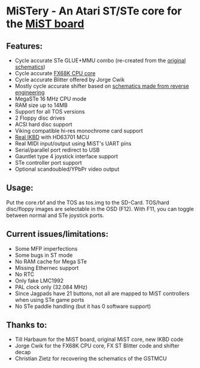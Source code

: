 # MiSTery - An Atari ST/STe core for the [MiST board](https://github.com/mist-devel/mist-board/wiki)

## Features:

- Cycle accurate STe GLUE+MMU combo (re-created from the [original schematics](https://www.chzsoft.de/asic-web/))
- Cycle accurate [FX68K CPU core](https://github.com/ijor/fx68k)
- Cycle accurate Blitter offered by Jorge Cwik
- Mostly cycle accurate shifter based on [schematics made from reverse engineering](http://www.atari-forum.com/viewtopic.php?t=29658)
- MegaSTe 16 MHz CPU mode
- RAM size up to 14MB
- Support for all TOS versions
- 2 Floppy disc drives
- ACSI hard disc support
- Viking compatible hi-res monochrome card support
- [Real IKBD](https://github.com/harbaum/ikbd) with HD63701 MCU
- Real MIDI input/output using MiST's UART pins
- Serial/parallel port redirect to USB
- Gauntlet type 4 joystick interface support
- STe controller port support
- Optional scandoubled/YPbPr video output

## Usage:

Put the core.rbf and the TOS as tos.img to the SD-Card. TOS/hard disc/floppy images are selectable in the OSD (F12).
With F11, you can toggle between normal and STe joystick ports.

## Current issues/limitations:

- Some MFP imperfections
- Some bugs in ST mode
- No RAM cache for Mega STe
- Missing Ethernec support
- No RTC
- Only fake LMC1992
- PAL clock only (32.084 MHz)
- Since Jagpads have 21 buttons, not all are mapped to MiST controllers when using STe game ports
- No STe paddle handling (but it has 0 software support)

## Thanks to:

- Till Harbaum for the MiST board, original MiST core, new IKBD code
- Jorge Cwik for the FX68K CPU core, FX ST Blitter code and shifter decap
- Christian Zietz for recovering the schematics of the GSTMCU
